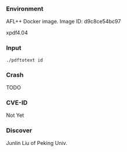 ### Environment

AFL++ Docker image. Image ID: d9c8ce54bc97

xpdf4.04

### Input

```
./pdftotext id
```

### Crash

TODO

### CVE-ID

Not Yet

### Discover
Junlin Liu of Peking Univ.

